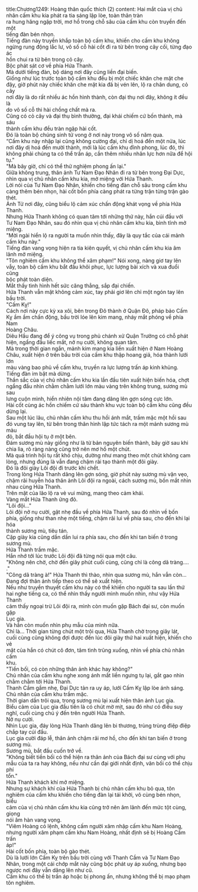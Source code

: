 title:Chương1249: Hoàng thân quốc thích (2)
content:
Hai mắt của vị chủ nhân cấm khu kia phát ra tia sáng lập lòe, toàn thân tràn<br>ra hung hăng ngập trời, mơ hồ trong chỗ sâu của cấm khu còn truyền đến một<br>tiếng đàn bén nhọn.<br>Tiếng đàn này truyền khắp toàn bộ cấm khu, khiến cho cấm khu không<br>ngừng rung động lắc lư, vô số cỗ hài cốt đi ra từ bên trong cây cối, từng đạo ác<br>hồn chui ra từ bên trong cỏ cây.<br>Bộc phát sát cơ về phía Hứa Thanh.<br>Mà dưới tiếng đàn, bộ dáng nơi đây cũng liền đại biến.<br>Giống như lúc trước toàn bộ cấm khu đều bị một chiếc khăn che mặt che<br>đậy, giờ phút này chiếc khăn che mặt kia đã bị vén lên, lộ ra chân dung, cỏ cây<br>nơi đây là do rất nhiều ác hồn hình thành, còn đại thụ nơi đây, không ít đều là<br>do vô số cỗ thi hài chồng chất mà ra.<br>Cũng có cỏ cây và đại thụ bình thường, đại khái chiếm cứ bốn thành, mà sáu<br>thành cấm khu đều tràn ngập hài cốt.<br>Đó là toàn bộ chúng sinh tử vong ở nơi này trong vô số năm qua.<br>“Cấm khu này nhập lại cũng không cường đại, chỉ dị hoá đến một nửa, lúc<br>nơi đây dị hoá đến mười thành, mới là lúc cấm khu đỉnh phong, lúc đó, thì<br>không phải chúng ta có thể trấn áp, cần thêm nhiều nhân lực hơn nữa để hội tụ."<br>"Mà bây giờ, chỉ có thể thử nghiệm phong ấn lại."<br>Giữa không trung, thân ảnh Tư Nam Đạo Nhân đi ra từ bên trong Đại Dực,<br>nhìn qua vị chủ nhân cấm khu kia, mở miệng với Hứa Thanh.<br>Lời nói của Tư Nam Đạo Nhân, khiến cho tiếng đàn chỗ sâu trong cấm khu<br>càng thêm bén nhọn, hài cốt bốn phía càng phát ra từng trận từng trận gào thét.<br>Ảnh Tử nơi đây, cũng biểu lộ cảm xúc chấn động khát vọng về phía Hứa<br>Thanh.<br>Nhưng Hứa Thanh không có quan tâm tới những thứ này, hắn cúi đầu với<br>Tư Nam Đạo Nhân, sau đó nhìn qua vị chủ nhân cấm khu kia, bình tĩnh mở<br>miệng.<br>"Mời ngài hiển lộ ra người ta muốn nhìn thấy, đây là quy tắc của cái mảnh<br>cấm khu này."<br>Tiếng đàn vang vọng hiện ra tia kiên quyết, vị chủ nhân cấm khu kia âm<br>lãnh mở miệng.<br>"Tôn nghiêm cấm khu không thể xâm phạm!" Nói xong, nàng giơ tay lên<br>vẫy, toàn bộ cấm khu bắt đầu khôi phục, lực lượng bài xích và xua đuổi cũng<br>bộc phát toàn diện.<br>Mắt thấy tình hình hết sức căng thẳng, sắp đại chiến.<br>Hứa Thanh vẫn mặt không cảm xúc, tay phải giơ lên chỉ một ngón tay lên<br>bầu trời.<br>"Cấm Kỵ!"<br>Cách nơi này cực kỳ xa xôi, bên trong Đô thành ở Quận Đô, pháp bảo Cấm<br>Kỵ ầm ầm chấn động, bầu trời lóe lên kim mang, nháy mắt phóng về phía Nam<br>Hoàng Châu.<br>Diêu Hầu đang để ý công vụ trong phủ chánh xử Quận Trưởng có chỗ phát<br>hiện, ngẩng đầu liếc mắt, nở nụ cười, không quan tâm.<br>Mà trong thời gian ngắn, mảnh kim mang kia liền xuất hiện ở Nam Hoàng<br>Châu, xuất hiện ở trên bầu trời của cấm khu thập hoang giả, hóa thành lưới lớn<br>màu vàng bao phủ về cấm khu, truyền ra lực lượng trấn áp kinh khủng.<br>Tiếng đàn im bặt mà dừng.<br>Thần sắc của vị chủ nhân cấm khu kia lần đầu tiên xuất hiện biến hóa, chợt<br>ngẩng đầu nhìn chằm chằm lưới lớn màu vàng trên không trung, sương mù sau<br>lưng cuộn mình, hiển nhiên nội tâm đang dâng lên gợn sóng cực lớn.<br>Hài cốt cùng ác hồn chiếm cứ sáu thành khu vực toàn bộ cấm khu cũng đều<br>dừng lại.<br>Sau một lúc lâu, chủ nhân cấm khu thu hồi ánh mắt, trầm mặc một hồi sau<br>đó vung tay lên, từ bên trong thân hình lập tức tách ra một mảnh sương mù màu<br>đỏ, bắt đầu hội tụ ở một bên.<br>Đám sương mù này giống như là từ bản nguyên biến thành, bây giờ sau khi<br>chia lìa, rõ ràng nàng cũng trở nên mơ hồ một chút.<br>Mà quá trình hội tụ rất khó chịu, dường như mang theo một chút không cam<br>lòng, nhưng đúng là vẫn đang chậm rãi tạo thành một đôi giày.<br>Đó là đôi giày Lôi đội đi trước khi chết.<br>Trong lòng Hứa Thanh dâng lên gợn sóng, giờ phút này sương mù vặn vẹo,<br>chậm rãi huyễn hóa thân ảnh Lôi đội ra ngoài, cách sương mù, bốn mắt nhìn<br>nhau cùng Hứa Thanh.<br>Trên mặt của lão lộ ra vẻ vui mừng, mang theo cảm khái.<br>Vàng mắt Hứa Thanh ửng đỏ.<br>"Lôi đội..."<br>Lôi đội nở nụ cười, gật nhẹ đầu về phía Hứa Thanh, sau đó nhìn về bốn<br>phía, giống như than nhẹ một tiếng, chậm rãi lui về phía sau, cho đến khi lại hóa<br>thành sương mù, tiêu tán.<br>Cặp giày kia cũng dần dần lui ra phía sau, cho đến khi tan biến ở trong<br>sương mù.<br>Hứa Thanh trầm mặc.<br>Hắn nhớ tới lúc trước Lôi đội đã từng nói qua một câu.<br>"Không nên chờ, chờ đến giây phút cuối cùng, cũng chỉ là công dã tràng....<br>."<br>"Công dã tràng à!" Hứa Thanh thì thào, nhìn qua sương mù, hắn vẫn còn...<br>Đang đợi thân ảnh tiếp theo có thể sẽ xuất hiện.<br>Nếu như truyền thuyết cấm khu này có thể khiến cho người ta sau lần thứ<br>hai nghe tiếng ca, có thể nhìn thấy người mình muốn nhìn, như vậy Hứa Thanh<br>cảm thấy ngoại trừ Lôi đội ra, mình còn muốn gặp Bách đại sư, còn muốn gặp<br>Lục gia.<br>Và hắn còn muốn nhìn phụ mẫu của mình nữa.<br>Chỉ là... Thời gian từng chút một trôi qua, Hứa Thanh chờ trong giây lát,<br>cuối cùng cũng không đợi được đến lúc đôi giày thứ hai xuất hiện, khiến cho vẻ<br>mặt của hắn có chút cô đơn, tâm tình trũng xuống, nhìn về phía chủ nhân cấm<br>khu.<br>"Tiền bối, có còn những thân ảnh khác hay không?"<br>Chủ nhân của cấm khu nghe xong ánh mắt liền ngưng tụ lại, gắt gao nhìn<br>chằm chằm tới Hứa Thanh.<br>Thanh Cầm gầm nhẹ, Đại Dực tản ra uy áp, lưới Cấm Kỵ lập lòe ánh sáng.<br>Chủ nhân của cấm khu trầm mặc.<br>Thời gian dần trôi qua, trong sương mù lại xuất hiện thân ảnh Lục gia.<br>Biểu cảm của Lục gia đầu tiên là có chút mờ mịt, sau đó như có điều suy<br>nghĩ, cuối cùng chú ý đến trên người Hứa Thanh.<br>Nở nụ cười.<br>Nhìn Lục gia, đáy lòng Hứa Thanh dâng lên bi thương, trùng trùng điệp điệp<br>chắp tay cúi đầu.<br>Lục gia cười đáp lễ, thân ảnh chậm rãi mơ hồ, cho đến khi tan biến ở trong<br>sương mù.<br>Sương mù, bắt đầu cuốn trở về.<br>"Không biết tiền bối có thể hiện ra thân ảnh của Bách đại sư cùng với phụ<br>mẫu của ta ra hay không, nếu như cần đại giới nhất định, vãn bối có thể chịu phí<br>tổn."<br>Hứa Thanh khách khí mở miệng.<br>Nhưng sự khách khí của Hứa Thanh bị chủ nhân cấm khu bỏ qua, tôn<br>nghiêm của cấm khu khiến cho tiếng đàn lại tái khởi, vô cùng bén nhọn, biểu<br>cảm của vị chủ nhân cấm khu kia cũng trở nên âm lãnh đến mức tột cùng, giọng<br>nói âm hàn vang vọng.<br>"Viêm Hoàng có lệnh, không cấm người xâm nhập cấm khu Nam Hoàng,<br>nhưng người xâm phạm cấm khu Nam Hoàng, nhất định sẽ bị Hoàng Cấm trấn<br>áp!"<br>Hài cốt bốn phía, toàn bộ gào thét.<br>Dù là lưới lớn Cấm Kỵ trên bầu trời cùng với Thanh Cầm và Tư Nam Đạo<br>Nhân, trong một cái chớp mắt này cũng bộc phát uy áp xuống, nhưng bạo<br>ngược nơi đây vẫn dâng lên như cũ.<br>Cấm khu có thể bị trấn áp hoặc bị phong ấn, nhưng không thể bị mạo phạm<br>tôn nghiêm.